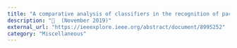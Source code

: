 ```yaml
---
title: "A comparative analysis of classifiers in the recognition of packed executables"
description: "📓  (November 2019)"
external_url: "https://ieeexplore.ieee.org/abstract/document/8995252"
category: "Miscellaneous"
---
```


